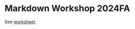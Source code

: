# Markdown Workshop 2024FA
See [worksheet](https://github.com/Tech-JI/markdown-wksp/blob/main/worksheet.md).
